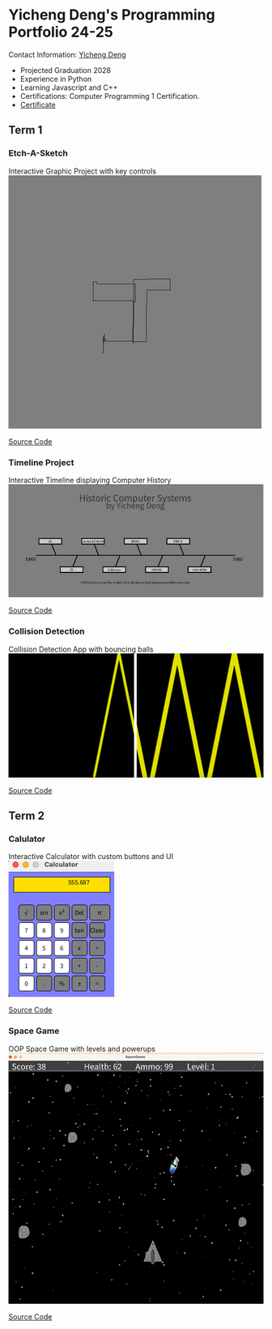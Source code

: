 # Yicheng Deng's Programming Portfolio 24-25
Contact Information: [Yicheng Deng](mailto:9710594@graniteschools.org?subject=[GitHub])
* Projected Graduation 2028
* Experience in Python
* Learning Javascript and C++
* Certifications: Computer Programming 1 Certification.
* [Certificate](https://github.com/freaky-fella/programming-portfolio/blob/main/images/ComputerProgrammingCertificate.pdf)


## Term 1
### Etch-A-Sketch
Interactive Graphic Project with key controls
![Running App](https://github.com/freaky-fella/programming-portfolio/blob/main/images/EtchASketchpic.png?raw=true)

[Source Code](https://github.com/freaky-fella/programming-portfolio/blob/main/src/EtchASketch.pde)  

### Timeline Project
Interactive Timeline displaying Computer History
![Running App](https://github.com/freaky-fella/programming-portfolio/blob/main/images/Timeline.png)

[Source Code](https://github.com/freaky-fella/programming-portfolio/blob/main/src/Timeline.pde)

### Collision Detection
Collision Detection App with bouncing balls
![Running App](https://github.com/freaky-fella/programming-portfolio/blob/main/images/Collision.png)

[Source Code](https://github.com/freaky-fella/programming-portfolio/blob/main/src/colDet.pde)

## Term 2
### Calulator
Interactive Calculator with custom buttons and UI
![Running App](https://github.com/freaky-fella/programming-portfolio/blob/main/images/Calc1.png?raw=true)


[Source Code](https://github.com/freaky-fella/programming-portfolio/tree/main/src/Calculator)


### Space Game
OOP Space Game with levels and powerups
![Running App](https://github.com/freaky-fella/programming-portfolio/blob/main/images/SpaceGame.png?raw=true)



[Source Code](https://github.com/freaky-fella/programming-portfolio/tree/main/src/SpaceGame)
